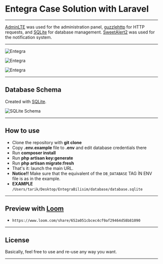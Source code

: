 # Entegra Case Solution with Laravel

---

[AdminLTE](https://adminlte.io) was used for the administration
panel, [guzzlehttp](https://docs.guzzlephp.org/en/stable/) for HTTP requests,
and [SQLite](https://www.sqlite.org/index.html) for database
management. [SweetAlert2](https://realrashid.github.io/sweet-alert/) was used for the notification system.

---

![Entegra](https://i.hizliresim.com/3hn9982.png)

![Entegra](https://i.hizliresim.com/c9vvg2b.png)

![Entegra](https://i.hizliresim.com/inv3i4o.png)


---

## Database Schema

Created with [SQLite](https://sqlite.org/).

![SQLite Schema](https://i.hizliresim.com/aoywnaf.png)

---

## How to use

- Clone the repository with __git clone__
- Copy __.env.example__ file to __.env__ and edit database credentials there
- Run __composer install__
- Run __php artisan key:generate__
- Run __php artisan migrate:fresh__
- That's it: launch the main URL.
- __Notice!!__ Make sure that the equivalent of the `DB_DATABASE` TAG İN ENV file is as in the example.
- __EXAMPLE__  `/Users/tarik/Desktop/EntegraBilisim/database/database.sqlite`

---

## Preview with [Loom](https://loom.com)

- `https://www.loom.com/share/652a051cbcec4cf9af29464d58b81090`

---

## License

Basically, feel free to use and re-use any way you want.

---
